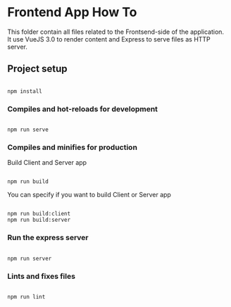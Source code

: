 
# Frontend App How To

  This folder contain all files related to the Frontsend-side of the application.
  It use VueJS 3.0 to render content and Express to serve files as HTTP server.

## Project setup

```

npm install

```

  

### Compiles and hot-reloads for development

```

npm run serve

```

  

### Compiles and minifies for production
Build Client and Server app
```

npm run build

```
You can specify if you want to build Client or Server app
```

npm run build:client
npm run build:server

```

### Run the express server
```

npm run server

```

  

### Lints and fixes files

```

npm run lint

```
